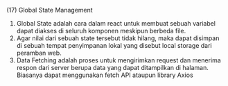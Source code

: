 (17) Global State Management 

1. Global State adalah cara dalam react untuk membuat sebuah variabel dapat diakses di seluruh komponen meskipun berbeda file.
2. Agar nilai dari sebuah state tersebut tidak hilang, maka dapat disimpan di sebuah tempat penyimpanan lokal yang disebut local storage dari peramban web.
3. Data Fetching adalah proses untuk mengirimkan request dan menerima respon dari server berupa data yang dapat ditampilkan di halaman. Biasanya dapat menggunakan fetch API ataupun library Axios
